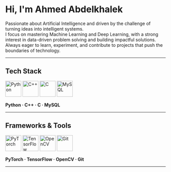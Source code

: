 # Hi, I'm Ahmed Abdelkhalek

Passionate about Artificial Intelligence and driven by the challenge of turning ideas into intelligent systems.  
I focus on mastering Machine Learning and Deep Learning, with a strong interest in data-driven problem solving and building impactful solutions.  
Always eager to learn, experiment, and contribute to projects that push the boundaries of technology.  

---

## Tech Stack

<p>
  <img src="https://cdn.jsdelivr.net/gh/devicons/devicon/icons/python/python-original.svg" width="50" alt="Python"/> 
  <img src="https://cdn.jsdelivr.net/gh/devicons/devicon/icons/cplusplus/cplusplus-original.svg" width="50" alt="C++"/>
  <img src="https://cdn.jsdelivr.net/gh/devicons/devicon/icons/c/c-original.svg" width="50" alt="C"/>
  <img src="https://cdn.jsdelivr.net/gh/devicons/devicon/icons/mysql/mysql-original.svg" width="50" alt="MySQL"/>
</p>

**Python · C++ · C · MySQL**

---

## Frameworks & Tools

<p>
  <img src="https://cdn.jsdelivr.net/gh/devicons/devicon/icons/pytorch/pytorch-original.svg" width="50" alt="PyTorch"/>
  <img src="https://cdn.jsdelivr.net/gh/devicons/devicon/icons/tensorflow/tensorflow-original.svg" width="50" alt="TensorFlow"/>
  <img src="https://cdn.jsdelivr.net/gh/devicons/devicon/icons/opencv/opencv-original.svg" width="50" alt="OpenCV"/>
  <img src="https://cdn.jsdelivr.net/gh/devicons/devicon/icons/git/git-original.svg" width="50" alt="Git"/>
</p>

**PyTorch · TensorFlow · OpenCV · Git**

---

